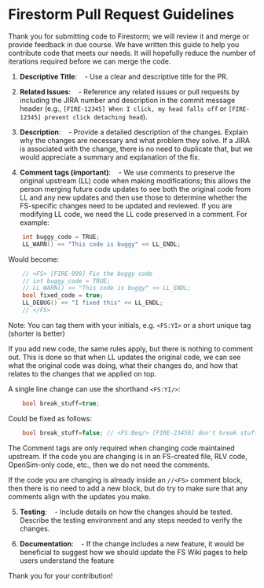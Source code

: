 # Firestorm Pull Request Guidelines

Thank you for submitting code to Firestorm; we will review it and merge or provide feedback in due course.
We have written this guide to help you contribute code that meets our needs. It will hopefully reduce the number of iterations required before we can merge the code.

1. **Descriptive Title**:
   - Use a clear and descriptive title for the PR.

1. **Related Issues**:
   - Reference any related issues or pull requests by including the JIRA number and description in the commit message header (e.g., `[FIRE-12345] When I click, my head falls off` or `[FIRE-12345] prevent click detaching head`).

1. **Description**:
   - Provide a detailed description of the changes. Explain why the changes are necessary and what problem they solve. If a JIRA is associated with the change, there is no need to duplicate that, but we would appreciate a summary and explanation of the fix.

1. **Comment tags (important)**:
   - We use comments to preserve the original upstream (LL) code when making modifications; this allows the person merging future code updates to see both the original code from LL and any new updates and then use those to determine whether the FS-specific changes need to be updated and reviewed.
 If you are modifying LL code, we need the LL code preserved in a comment.
 For example:

 ```c++
    int buggy_code = TRUE; 
    LL_WARN() << "This code is buggy" << LL_ENDL;
 ```

Would become:

 ```c++
    // <FS> [FIRE-999] Fix the buggy code 
    // int buggy_code = TRUE; 
    // LL_WARN() << "This code is buggy" << LL_ENDL;
    bool fixed_code = true;
    LL_DEBUG() << "I fixed this" << LL_ENDL;
    // </FS>
 ```

 Note: You can tag them with your initials, e.g. `<FS:YI>` or a short unique tag (shorter is better)

 If you add new code, the same rules apply, but there is nothing to comment out.
 This is done so that when LL updates the original code, we can see what the original code was doing, what their changes do, and how that relates to the changes that we applied on top.

 A single line change can use the shorthand `<FS:YI/>`:

 ```c++
    bool break_stuff=true;
 ```

Could be fixed as follows:

 ```c++
    bool break_stuff=false; // <FS:Beq/> [FIRE-23456] don't break stuff.
 ```

 The Comment tags are only required when changing code maintained upstream. If the code you are changing is in an FS-created file, RLV code, OpenSim-only code, etc., then we do not need the comments.

 If the code you are changing is already inside an `//<FS>` comment block, then there is no need to add a new block, but do try to make sure that any comments align with the updates you make.

5. **Testing**:
   - Include details on how the changes should be tested. Describe the testing environment and any steps needed to verify the changes.

1. **Documentation**:
   - If the change includes a new feature, it would be beneficial to suggest how we should update the FS Wiki pages to help users understand the feature

Thank you for your contribution!
